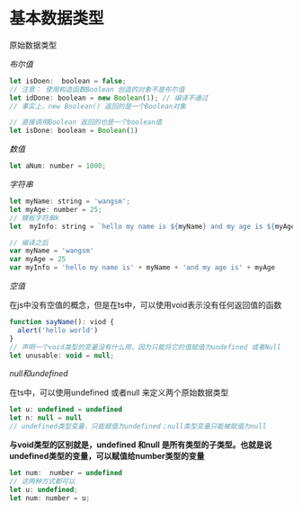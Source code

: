 # 基本数据类型

原始数据类型  

*布尔值*

````javascript
let isDoen:  boolean = false;
// 注意： 使用构造函数Boolean 创造的对象不是布尔值
let idDone: boolean = new Boolean(1); // 编译不通过
// 事实上，new Boolean() 返回的是一个Boolean对象

// 直接调用Boolean 返回的也是一个boolean值
let isDone: boolean = Boolean(1) 
```` 

*数值*

````javascript
let aNum: number = 1000;
````

*字符串*

````javascript
let myName: string = 'wangsm';
let myAge: number = 25;
// 模板字符串k
let  myInfo: string = `hello my name is ${myName} and my age is ${myAge}`

// 编译之后
var myName = 'wangsm'
var myAge = 25
var myInfo = 'hello my name is' + myName + 'and my age is' + myAge
````

*空值*

在js中没有空值的概念，但是在ts中，可以使用void表示没有任何返回值的函数

````javascript
function sayName(): viod {
  alert('hello world')
}
// 声明一个void类型的变量没有什么用，因为只能将它的值赋值为undefined 或者Null
let unusable: void = null;
````

*null和undefined*

在ts中，可以使用undefined 或者null 来定义两个原始数据类型

````javascript
let u: undefined = undefined
let n: null = null
// undefined类型变量，只能赋值为undefined；null类型变量只能被赋值为null

````
**与void类型的区别就是，undefined 和null 是所有类型的子类型。也就是说undefined类型的变量，可以赋值给number类型的变量**

````javascript
let num:  number = undefined
// 这两种方式都可以
let u: undefined;
let num: number = u;
````
